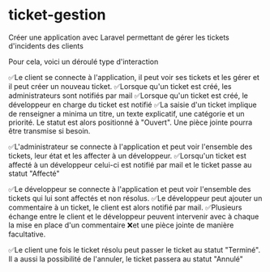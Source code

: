 # ticket-gestion
 
Créer une application avec Laravel permettant de gérer les tickets d'incidents des clients

Pour cela, voici un déroulé type d'interaction

✅Le client se connecte à l'application, il peut voir ses tickets et les gérer et il peut créer un nouveau ticket.
✅Lorsque qu'un ticket est créé, les administrateurs sont notifiés par mail
✅Lorsque qu'un ticket est créé, le développeur en charge du ticket est notifié
✅La saisie d'un ticket implique de renseigner a minima un titre, un texte explicatif, une catégorie et un priorité. Le statut est alors positionné à "Ouvert". Une pièce jointe pourra être transmise si besoin.

✅L'administrateur se connecte à l'application et peut voir l'ensemble des tickets, leur état et les affecter à un développeur.
✅Lorsqu'un ticket est affecté à un développeur celui-ci est notifié par mail et le ticket passe au statut "Affecté"

✅Le développeur se connecte à l'application et peut voir l'ensemble des tickets qui lui sont affectés et non résolus.
✅Le développeur peut ajouter un commentaire à un ticket, le client est alors notifié par mail.
✅Plusieurs échange entre le client et le développeur peuvent intervenir avec à chaque la mise en place d'un commentaire 
❌et une pièce jointe de manière facultative.

✅Le client une fois le ticket résolu peut passer le ticket au statut "Terminé". Il a aussi la possibilité de l'annuler, le ticket passera au statut "Annulé"
